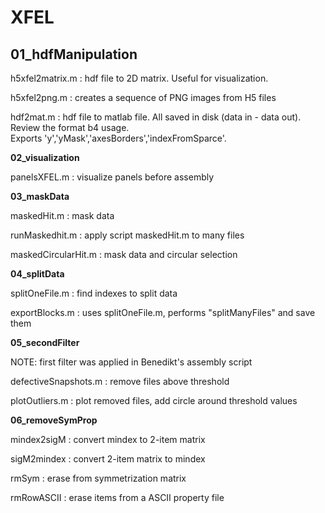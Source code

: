 # XFEL


**01_hdfManipulation**
---

h5xfel2matrix.m : hdf file to 2D matrix. Useful for visualization.

h5xfel2png.m  : creates a sequence of PNG images from H5 files

hdf2mat.m : hdf file to matlab file.  All saved in disk (data in - data out).  Review the format b4 usage.             
            Exports 'y','yMask','axesBorders','indexFromSparce'.





**02_visualization**


panelsXFEL.m : visualize panels before assembly





**03_maskData**


maskedHit.m : mask data

runMaskedhit.m : apply script maskedHit.m to many files

maskedCircularHit.m : mask data and circular selection






**04_splitData**


splitOneFile.m : find indexes to split data

exportBlocks.m : uses splitOneFile.m, performs "splitManyFiles" and save them



**05_secondFilter**


NOTE: first filter was applied in Benedikt's assembly script


defectiveSnapshots.m : remove files above threshold

plotOutliers.m : plot removed files,  add circle around threshold values





**06_removeSymProp**

mindex2sigM : convert mindex to 2-item matrix

sigM2mindex : convert 2-item matrix to mindex

rmSym : erase from symmetrization matrix

rmRowASCII : erase items from a ASCII property file



